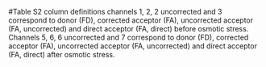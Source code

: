 #Table S2 column definitions
channels 1, 2,  2 uncorrected and 3 correspond to donor (FD), corrected acceptor (FA), uncorrected acceptor (FA, uncorrected) and direct acceptor (FA, direct) before osmotic stress.
Channels 5, 6,  6 uncorrected and 7 correspond to donor (FD), corrected acceptor (FA), uncorrected acceptor (FA, uncorrected) and direct acceptor (FA, direct)  after osmotic stress.